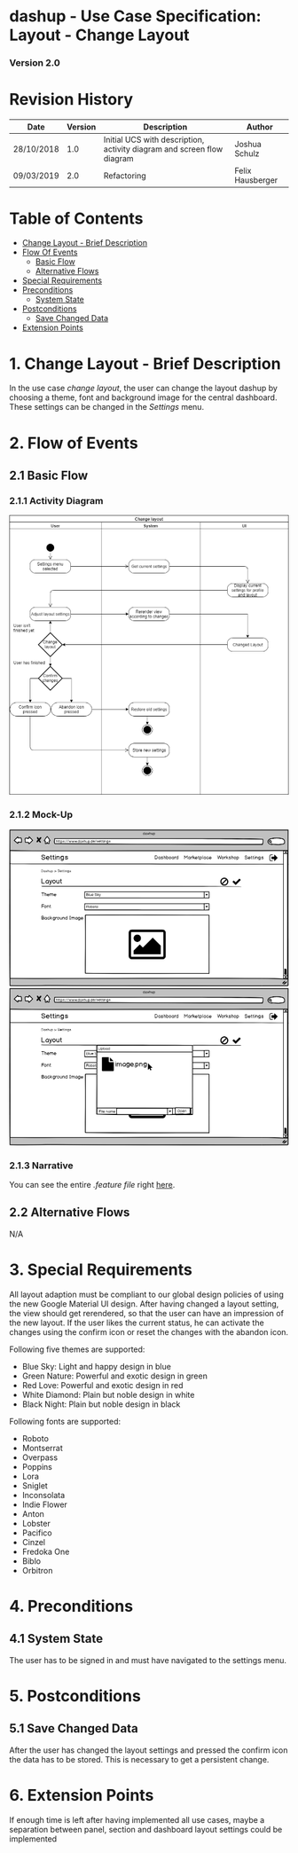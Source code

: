 dashup - Use Case Specification: Layout - Change Layout
============================================
### Version 2.0

# Revision History

| Date       | Version | Description                                                            | Author           |
|------------|---------|------------------------------------------------------------------------|------------------|
| 28/10/2018 | 1.0     | Initial UCS with description, activity diagram and screen flow diagram | Joshua Schulz    |
| 09/03/2019 | 2.0     | Refactoring                                                            | Felix Hausberger |

# Table of Contents

- [Change Layout - Brief Description](#1-change-layout---brief-description) 
- [Flow Of Events](#2-flow-of-events)
    - [Basic Flow](#21-basic-flow)
    - [Alternative Flows](#22-alternative-flows)
- [Special Requirements](#3-special-requirements)
- [Preconditions](#4-preconditions)
    - [System State](#41-system-state)
- [Postconditions](#5-postconditions) 
    - [Save Changed Data](51-save-changed-data) 
- [Extension Points](#6-extension-points)
 
# 1. Change Layout - Brief Description
In the use case _change layout_, the user can change the layout dashup by choosing a theme, 
font and background image for the central dashboard. These settings can be changed in the <i>Settings</i> menu.  

# 2. Flow of Events

## 2.1 Basic Flow

### 2.1.1 Activity Diagram
<img src="./activity_diagrams/change_layout.png" alt="Use case diagram change layout" />

### 2.1.2 Mock-Up

<img src="./mockups/layout_settings.png" alt="layout settings menu" />
<br />
<img src="./mockups/layout_settings_image_upload.png" alt="image upload layout settings menu" />

### 2.1.3 Narrative

You can see the entire _.feature file_ right <a href="./narratives/change_layout.feature">here</a>.

## 2.2 Alternative Flows
N/A

# 3. Special Requirements
All layout adaption must be compliant to our global design policies of using the new Google Material UI design. After 
having changed a layout setting, the view should get rerendered, so that the user can have an impression of the new 
layout. If the user likes the current status, he can activate the changes using the confirm icon or reset the changes 
with the abandon icon.

Following five themes are supported:
- Blue Sky: Light and happy design in blue
- Green Nature: Powerful and exotic design in green
- Red Love: Powerful and exotic design in red
- White Diamond: Plain but noble design in white
- Black Night: Plain but noble design in black

Following fonts are supported:
- Roboto
- Montserrat
- Overpass
- Poppins
- Lora
- Sniglet
- Inconsolata
- Indie Flower
- Anton
- Lobster
- Pacifico
- Cinzel
- Fredoka One
- Biblo
- Orbitron

# 4. Preconditions

## 4.1 System State
The user has to be signed in and must have navigated to the settings menu.

#  5. Postconditions

## 5.1 Save Changed Data
After the user has changed the layout settings and pressed the confirm icon the data has to be stored. This is necessary
to get a persistent change. 

#  6. Extension Points
If enough time is left after having implemented all use cases, maybe a separation between panel, section and dashboard 
layout settings could be implemented